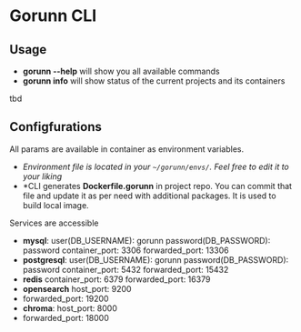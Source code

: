 # Gorunn CLI

## Usage

- **gorunn --help** will show you all available commands
- **gorunn info** will show status of the current projects and its containers

tbd


## Configfurations

All params are available in container as environment variables.
- *Environment file is located in your `~/gorunn/envs/`. Feel free to edit it to your liking*
- *CLI generates **Dockerfile.gorunn** in project repo. You can commit that file and update it as per need with additional packages. It is used to build local image.

Services are accessible
- **mysql**:
  user(DB_USERNAME): gorunn
  password(DB_PASSWORD): password
  container_port: 3306
  forwarded_port: 13306
- **postgresql**:
  user(DB_USERNAME): gorunn
  password(DB_PASSWORD): password
  container_port: 5432
  forwarded_port: 15432
- **redis**
  container_port: 6379
  forwarded_port: 16379
- **opensearch**
  host_port: 9200
- forwarded_port: 19200
- **chroma**:
  host_port: 8000
- forwarded_port: 18000